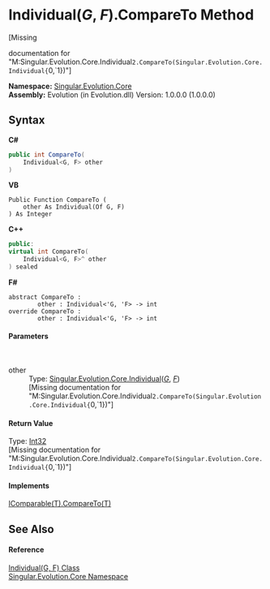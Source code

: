 # Individual(*G*, *F*).CompareTo Method 
 

\[Missing <summary> documentation for "M:Singular.Evolution.Core.Individual`2.CompareTo(Singular.Evolution.Core.Individual{`0,`1})"\]

**Namespace:**&nbsp;<a href="7a43d210-bf66-e44d-0f97-e9e0fe26b1b8">Singular.Evolution.Core</a><br />**Assembly:**&nbsp;Evolution (in Evolution.dll) Version: 1.0.0.0 (1.0.0.0)

## Syntax

**C#**<br />
``` C#
public int CompareTo(
	Individual<G, F> other
)
```

**VB**<br />
``` VB
Public Function CompareTo ( 
	other As Individual(Of G, F)
) As Integer
```

**C++**<br />
``` C++
public:
virtual int CompareTo(
	Individual<G, F>^ other
) sealed
```

**F#**<br />
``` F#
abstract CompareTo : 
        other : Individual<'G, 'F> -> int 
override CompareTo : 
        other : Individual<'G, 'F> -> int 
```


#### Parameters
&nbsp;<dl><dt>other</dt><dd>Type: <a href="afb26626-7779-18a2-0296-c5579e7867df">Singular.Evolution.Core.Individual</a>(<a href="afb26626-7779-18a2-0296-c5579e7867df">*G*</a>, <a href="afb26626-7779-18a2-0296-c5579e7867df">*F*</a>)<br />\[Missing <param name="other"/> documentation for "M:Singular.Evolution.Core.Individual`2.CompareTo(Singular.Evolution.Core.Individual{`0,`1})"\]</dd></dl>

#### Return Value
Type: <a href="http://msdn2.microsoft.com/en-us/library/td2s409d" target="_blank">Int32</a><br />\[Missing <returns> documentation for "M:Singular.Evolution.Core.Individual`2.CompareTo(Singular.Evolution.Core.Individual{`0,`1})"\]

#### Implements
<a href="http://msdn2.microsoft.com/en-us/library/43hc6wht" target="_blank">IComparable(T).CompareTo(T)</a><br />

## See Also


#### Reference
<a href="afb26626-7779-18a2-0296-c5579e7867df">Individual(G, F) Class</a><br /><a href="7a43d210-bf66-e44d-0f97-e9e0fe26b1b8">Singular.Evolution.Core Namespace</a><br />